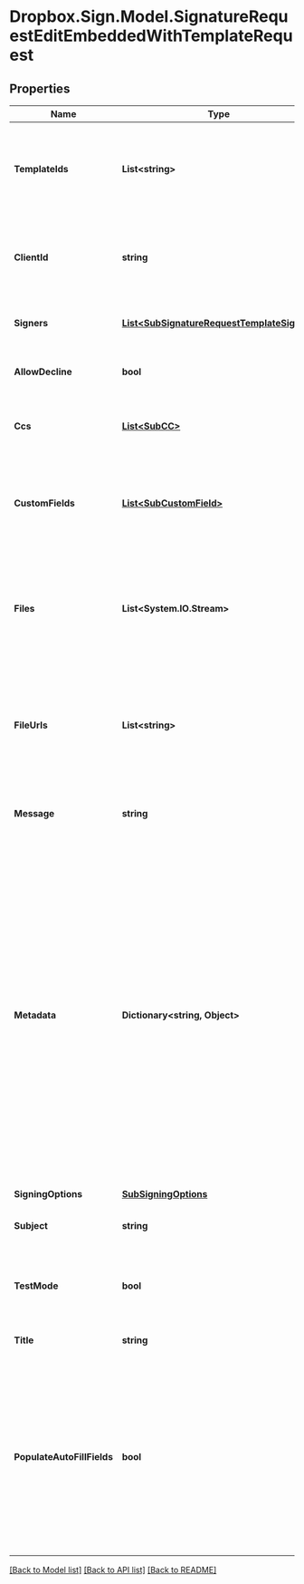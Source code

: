 # Dropbox.Sign.Model.SignatureRequestEditEmbeddedWithTemplateRequest

## Properties

Name | Type | Description | Notes
------------ | ------------- | ------------- | -------------
**TemplateIds** | **List&lt;string&gt;** |  Use `template_ids` to create a SignatureRequest from one or more templates, in the order in which the template will be used.  | 
**ClientId** | **string** |  Client id of the app you&#39;re using to create this embedded signature request. Used for security purposes.  | 
**Signers** | [**List&lt;SubSignatureRequestTemplateSigner&gt;**](SubSignatureRequestTemplateSigner.md) |  Add Signers to your Templated-based Signature Request.  | 
**AllowDecline** | **bool** |  Allows signers to decline to sign a document if `true`. Defaults to `false`.  | [optional] [default to false]
**Ccs** | [**List&lt;SubCC&gt;**](SubCC.md) |  Add CC email recipients. Required when a CC role exists for the Template.  | [optional] 
**CustomFields** | [**List&lt;SubCustomField&gt;**](SubCustomField.md) |  An array defining values and options for custom fields. Required when a custom field exists in the Template.  | [optional] 
**Files** | **List&lt;System.IO.Stream&gt;** |  Use `files[]` to indicate the uploaded file(s) to send for signature.<br><br>This endpoint requires either **files** or **file_urls[]**, but not both.  | [optional] 
**FileUrls** | **List&lt;string&gt;** |  Use `file_urls[]` to have Dropbox Sign download the file(s) to send for signature.<br><br>This endpoint requires either **files** or **file_urls[]**, but not both.  | [optional] 
**Message** | **string** |  The custom message in the email that will be sent to the signers.  | [optional] 
**Metadata** | **Dictionary&lt;string, Object&gt;** |  Key-value data that should be attached to the signature request. This metadata is included in all API responses and events involving the signature request. For example, use the metadata field to store a signer&#39;s order number for look up when receiving events for the signature request.<br><br>Each request can include up to 10 metadata keys (or 50 nested metadata keys), with key names up to 40 characters long and values up to 1000 characters long.  | [optional] 
**SigningOptions** | [**SubSigningOptions**](SubSigningOptions.md) |    | [optional] 
**Subject** | **string** |  The subject in the email that will be sent to the signers.  | [optional] 
**TestMode** | **bool** |  Whether this is a test, the signature request will not be legally binding if set to `true`. Defaults to `false`.  | [optional] [default to false]
**Title** | **string** |  The title you want to assign to the SignatureRequest.  | [optional] 
**PopulateAutoFillFields** | **bool** |  Controls whether [auto fill fields](https://faq.hellosign.com/hc/en-us/articles/360051467511-Auto-Fill-Fields) can automatically populate a signer&#39;s information during signing.<br><br>⚠️ **Note** ⚠️: Keep your signer&#39;s information safe by ensuring that the _signer on your signature request is the intended party_ before using this feature.  | [optional] [default to false]

[[Back to Model list]](../README.md#documentation-for-models) [[Back to API list]](../README.md#documentation-for-api-endpoints) [[Back to README]](../README.md)

